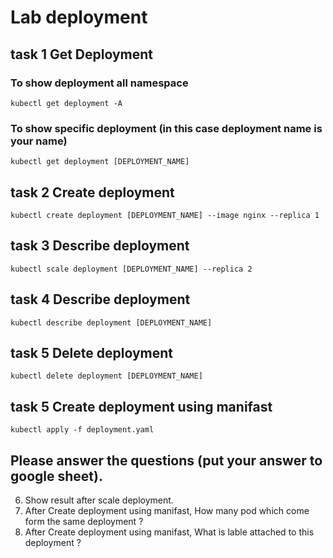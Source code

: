 # Lab deployment

## task 1 Get Deployment

### To show deployment all namespace
```
kubectl get deployment -A 
```
### To show specific deployment (in this case deployment name is your name)
```
kubectl get deployment [DEPLOYMENT_NAME]
```

## task 2 Create deployment

```
kubectl create deployment [DEPLOYMENT_NAME] --image nginx --replica 1
```
## task 3 Describe deployment

```
kubectl scale deployment [DEPLOYMENT_NAME] --replica 2
```

## task 4 Describe deployment

```
kubectl describe deployment [DEPLOYMENT_NAME]
```

## task 5 Delete deployment 
```
kubectl delete deployment [DEPLOYMENT_NAME]
```

## task 5 Create deployment using manifast

```
kubectl apply -f deployment.yaml
```

## Please answer the questions (put your answer to google sheet).

 6. Show result after scale deployment.
 7. After Create deployment using manifast, How many pod which come form the same deployment ?
 8. After Create deployment using manifast, What is lable attached to this deployment ?
